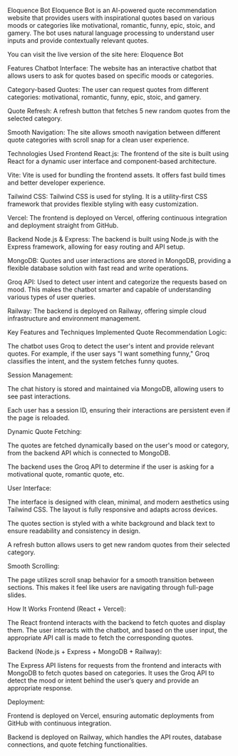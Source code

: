 Eloquence Bot
Eloquence Bot is an AI-powered quote recommendation website that provides users with inspirational quotes based on various moods or categories like motivational, romantic, funny, epic, stoic, and gamery. The bot uses natural language processing to understand user inputs and provide contextually relevant quotes.

You can visit the live version of the site here: Eloquence Bot

Features
Chatbot Interface: The website has an interactive chatbot that allows users to ask for quotes based on specific moods or categories.

Category-based Quotes: The user can request quotes from different categories: motivational, romantic, funny, epic, stoic, and gamery.

Quote Refresh: A refresh button that fetches 5 new random quotes from the selected category.

Smooth Navigation: The site allows smooth navigation between different quote categories with scroll snap for a clean user experience.

Technologies Used
Frontend
React.js: The frontend of the site is built using React for a dynamic user interface and component-based architecture.

Vite: Vite is used for bundling the frontend assets. It offers fast build times and better developer experience.

Tailwind CSS: Tailwind CSS is used for styling. It is a utility-first CSS framework that provides flexible styling with easy customization.

Vercel: The frontend is deployed on Vercel, offering continuous integration and deployment straight from GitHub.

Backend
Node.js & Express: The backend is built using Node.js with the Express framework, allowing for easy routing and API setup.

MongoDB: Quotes and user interactions are stored in MongoDB, providing a flexible database solution with fast read and write operations.

Groq API: Used to detect user intent and categorize the requests based on mood. This makes the chatbot smarter and capable of understanding various types of user queries.

Railway: The backend is deployed on Railway, offering simple cloud infrastructure and environment management.

Key Features and Techniques Implemented
Quote Recommendation Logic:

The chatbot uses Groq to detect the user's intent and provide relevant quotes. For example, if the user says "I want something funny," Groq classifies the intent, and the system fetches funny quotes.

Session Management:

The chat history is stored and maintained via MongoDB, allowing users to see past interactions.

Each user has a session ID, ensuring their interactions are persistent even if the page is reloaded.

Dynamic Quote Fetching:

The quotes are fetched dynamically based on the user's mood or category, from the backend API which is connected to MongoDB.

The backend uses the Groq API to determine if the user is asking for a motivational quote, romantic quote, etc.

User Interface:

The interface is designed with clean, minimal, and modern aesthetics using Tailwind CSS. The layout is fully responsive and adapts across devices.

The quotes section is styled with a white background and black text to ensure readability and consistency in design.

A refresh button allows users to get new random quotes from their selected category.

Smooth Scrolling:

The page utilizes scroll snap behavior for a smooth transition between sections. This makes it feel like users are navigating through full-page slides.

How It Works
Frontend (React + Vercel):

The React frontend interacts with the backend to fetch quotes and display them. The user interacts with the chatbot, and based on the user input, the appropriate API call is made to fetch the corresponding quotes.

Backend (Node.js + Express + MongoDB + Railway):

The Express API listens for requests from the frontend and interacts with MongoDB to fetch quotes based on categories. It uses the Groq API to detect the mood or intent behind the user’s query and provide an appropriate response.

Deployment:

Frontend is deployed on Vercel, ensuring automatic deployments from GitHub with continuous integration.

Backend is deployed on Railway, which handles the API routes, database connections, and quote fetching functionalities.

